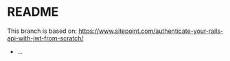 # README

This branch is based on:
https://www.sitepoint.com/authenticate-your-rails-api-with-jwt-from-scratch/

* ...
